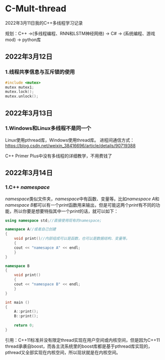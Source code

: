 # C-Mult-thread
2022年3月11日我的C++多线程学习记录

规划：C++ ->(多线程编程、RNN和LSTM神经网络) -> C# -> (系统编程、游戏mod) -> python库

## 2022年3月12日
### 1.线程共享信息与互斥锁的使用

```C++
#include <mutex>  
mutex mutex1;  
mutex.lock();  
mutex.unlock();
```

## 2022年3月13日
### 1.Windows和Linux多线程不是同一个
Linux使用pthread库，Windows使用thread库。
进程间通信方式：https://blog.csdn.net/weixin_38416696/article/details/90719388

C++ Primer Plus中没有多线程的详细教学，不用费钱了

## 2022年3月14日
### 1.C++ *namespace*
*namespace*类似文件夹，*namespace*中有函数、变量等。比如*namespace A*和*namespace B*都可以有一个*print*函数用来输出，但是可能这两个*print*有不同的功能，所以你要是想要特指其中一个*print*的话，就可以如下：

```C++
using namespace std;//直接使用现有的namespace;

namespace A//或者自己创建
{
	void print()//内部组成可以是函数，也可以是数据结构、变量等。
	{
	cout << "namesapce A" << endl;
	}
}

namespace B
{
	void print()
	{
	cout << "namespace B" << endl;
	}
}

int main ()
{
    A::print();
    B::print();
    
	return 0;
}
```

引用：C++11标准并没有限定thread实现在用户空间或内核空间，但是因为C++11 thread承袭自boost，而各主流系统里的boost库都是基于pthread库实现的，pthread又全部实现在内核空间，所以现状就是在内核空间。